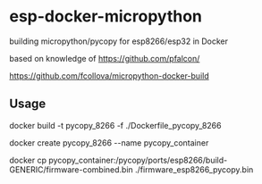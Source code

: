 # esp-docker-micropython
building micropython/pycopy for esp8266/esp32 in Docker

based on knowledge of
https://github.com/pfalcon/

https://github.com/fcollova/micropython-docker-build


## Usage
docker build -t pycopy_8266 -f ./Dockerfile_pycopy_8266

docker create pycopy_8266 --name pycopy_container

docker cp pycopy_container:/pycopy/ports/esp8266/build-GENERIC/firmware-combined.bin ./firmware_esp8266_pycopy.bin

